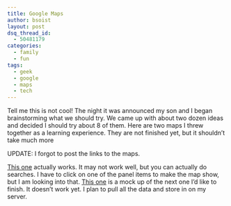 ```yaml
---
title: Google Maps
author: bsoist
layout: post
dsq_thread_id:
  - 50481179
categories:
  - family
  - fun
tags:
  - geek
  - google
  - maps
  - tech
---
```

Tell me this is not cool! The night it was announced my son and I began brainstorming what we should try. We came up with about two dozen ideas and decided I should try about 8 of them. Here are two maps I threw together as a learning experience. They are not finished yet, but it shouldn&#8217;t take much more

UPDATE: I forgot to post the links to the maps. <i class="fa fa-smile-o"></i>

[This one][1] actually works. It may not work well, but you can actually do searches. I have to click on one of the panel items to make the map show, but I am looking into that. [This one][2] is a mock up of the next one I&#8217;d like to finish. It doesn&#8217;t work yet. I plan to pull all the data and store in on my server.

 [1]: http://mashedpotatoearth.com/maps/feeds.cgi
 [2]: http://mashedpotatoearth.com/maps/sexoff.php?data=19713
